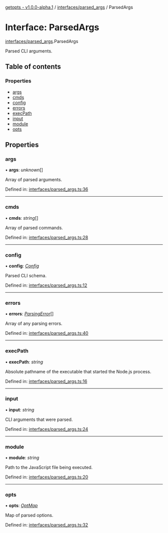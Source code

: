 [getopts - v1.0.0-alpha.1](../README.md) / [interfaces/parsed_args](../modules/interfaces_parsed_args.md) / ParsedArgs

# Interface: ParsedArgs

[interfaces/parsed_args](../modules/interfaces_parsed_args.md).ParsedArgs

Parsed CLI arguments.

## Table of contents

### Properties

- [args](interfaces_parsed_args.parsedargs.md#args)
- [cmds](interfaces_parsed_args.parsedargs.md#cmds)
- [config](interfaces_parsed_args.parsedargs.md#config)
- [errors](interfaces_parsed_args.parsedargs.md#errors)
- [execPath](interfaces_parsed_args.parsedargs.md#execpath)
- [input](interfaces_parsed_args.parsedargs.md#input)
- [module](interfaces_parsed_args.parsedargs.md#module)
- [opts](interfaces_parsed_args.parsedargs.md#opts)

## Properties

### args

• **args**: _unknown_[]

Array of parsed arguments.

Defined in: [interfaces/parsed_args.ts:36](https://github.com/prasadrajandran/node-getopts/blob/63a95d9/src/interfaces/parsed_args.ts#L36)

---

### cmds

• **cmds**: _string_[]

Array of parsed commands.

Defined in: [interfaces/parsed_args.ts:28](https://github.com/prasadrajandran/node-getopts/blob/63a95d9/src/interfaces/parsed_args.ts#L28)

---

### config

• **config**: [_Config_](interfaces_config.config.md)

Parsed CLI schema.

Defined in: [interfaces/parsed_args.ts:12](https://github.com/prasadrajandran/node-getopts/blob/63a95d9/src/interfaces/parsed_args.ts#L12)

---

### errors

• **errors**: [_ParsingError_](interfaces_parsing_error.parsingerror.md)[]

Array of any parsing errors.

Defined in: [interfaces/parsed_args.ts:40](https://github.com/prasadrajandran/node-getopts/blob/63a95d9/src/interfaces/parsed_args.ts#L40)

---

### execPath

• **execPath**: _string_

Absolute pathname of the executable that started the Node.js process.

Defined in: [interfaces/parsed_args.ts:16](https://github.com/prasadrajandran/node-getopts/blob/63a95d9/src/interfaces/parsed_args.ts#L16)

---

### input

• **input**: _string_

CLI arguments that were parsed.

Defined in: [interfaces/parsed_args.ts:24](https://github.com/prasadrajandran/node-getopts/blob/63a95d9/src/interfaces/parsed_args.ts#L24)

---

### module

• **module**: _string_

Path to the JavaScript file being executed.

Defined in: [interfaces/parsed_args.ts:20](https://github.com/prasadrajandran/node-getopts/blob/63a95d9/src/interfaces/parsed_args.ts#L20)

---

### opts

• **opts**: [_OptMap_](../modules/interfaces_opt_map.md#optmap)

Map of parsed options.

Defined in: [interfaces/parsed_args.ts:32](https://github.com/prasadrajandran/node-getopts/blob/63a95d9/src/interfaces/parsed_args.ts#L32)
